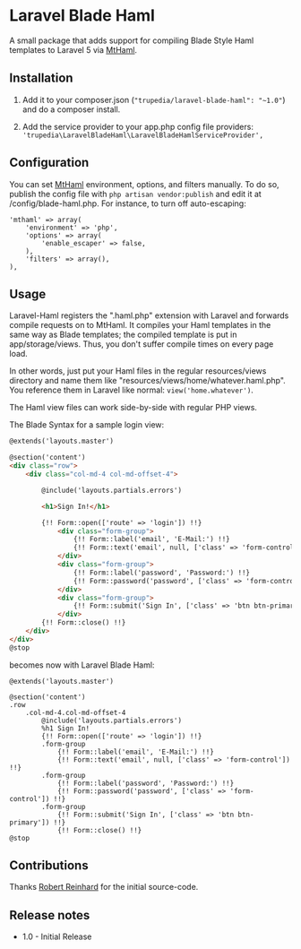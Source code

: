 # Laravel Blade Haml

A small package that adds support for compiling Blade Style Haml templates to Laravel 5 via [MtHaml](https://github.com/arnaud-lb/MtHaml).


## Installation

1. Add it to your composer.json (`"trupedia/laravel-blade-haml": "~1.0"`) and do a composer install.

2. Add the service provider to your app.php config file providers: `'trupedia\LaravelBladeHaml\LaravelBladeHamlServiceProvider',`



## Configuration

You can set [MtHaml](https://github.com/arnaud-lb/MtHaml) environment, options, and filters manually.  To do so, publish the config file with `php artisan vendor:publish` and edit it at /config/blade-haml.php.  For instance, to turn off auto-escaping:

	'mthaml' => array(
		'environment' => 'php',
		'options' => array(
			'enable_escaper' => false,
		),
		'filters' => array(),
	), 



## Usage

Laravel-Haml registers the ".haml.php" extension with Laravel and forwards compile requests on to MtHaml.  It compiles your Haml templates in the same way as Blade templates; the compiled template is put in app/storage/views.  Thus, you don't suffer compile times on every page load.

In other words, just put your Haml files in the regular resources/views directory and name them like "resources/views/home/whatever.haml.php".  You reference them in Laravel like normal: `view('home.whatever')`.

The Haml view files can work side-by-side with regular PHP views.

The Blade Syntax for a sample login view:

```html
@extends('layouts.master')

@section('content')
<div class="row">
    <div class="col-md-4 col-md-offset-4">

        @include('layouts.partials.errors')

        <h1>Sign In!</h1>

        {!! Form::open(['route' => 'login']) !!}
            <div class="form-group">
                {!! Form::label('email', 'E-Mail:') !!}
                {!! Form::text('email', null, ['class' => 'form-control']) !!}
            </div>
            <div class="form-group">
                {!! Form::label('password', 'Password:') !!}
                {!! Form::password('password', ['class' => 'form-control']) !!}
            </div>
            <div class="form-group">
                {!! Form::submit('Sign In', ['class' => 'btn btn-primary']) !!}
            </div>
        {!! Form::close() !!}
    </div>
</div>
@stop
```

becomes now with Laravel Blade Haml:

```haml
@extends('layouts.master')

@section('content')
.row
    .col-md-4.col-md-offset-4
        @include('layouts.partials.errors')
        %h1 Sign In!
        {!! Form::open(['route' => 'login']) !!}
        .form-group
            {!! Form::label('email', 'E-Mail:') !!}
            {!! Form::text('email', null, ['class' => 'form-control']) !!}
        .form-group
            {!! Form::label('password', 'Password:') !!}
            {!! Form::password('password', ['class' => 'form-control']) !!}
        .form-group
            {!! Form::submit('Sign In', ['class' => 'btn btn-primary']) !!}
            {!! Form::close() !!}
@stop
```

## Contributions

Thanks [Robert Reinhard](https://github.com/bkwld/laravel-haml) for the initial source-code.

## Release notes

- 1.0 - Initial Release
